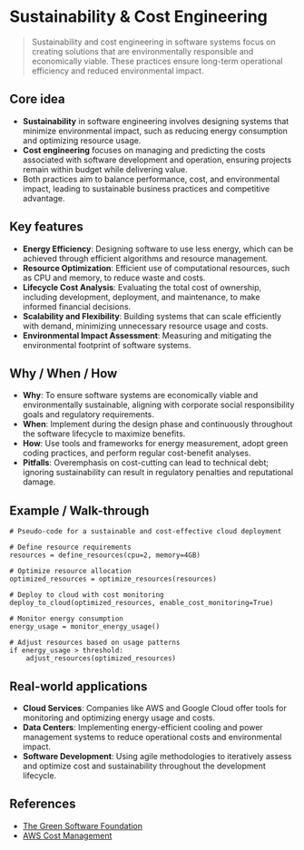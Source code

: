 # Sustainability & Cost Engineering

> Sustainability and cost engineering in software systems focus on creating solutions that are environmentally responsible and economically viable. These practices ensure long-term operational efficiency and reduced environmental impact.

## Core idea
- **Sustainability** in software engineering involves designing systems that minimize environmental impact, such as reducing energy consumption and optimizing resource usage.
- **Cost engineering** focuses on managing and predicting the costs associated with software development and operation, ensuring projects remain within budget while delivering value.
- Both practices aim to balance performance, cost, and environmental impact, leading to sustainable business practices and competitive advantage.

## Key features
- **Energy Efficiency**: Designing software to use less energy, which can be achieved through efficient algorithms and resource management.
- **Resource Optimization**: Efficient use of computational resources, such as CPU and memory, to reduce waste and costs.
- **Lifecycle Cost Analysis**: Evaluating the total cost of ownership, including development, deployment, and maintenance, to make informed financial decisions.
- **Scalability and Flexibility**: Building systems that can scale efficiently with demand, minimizing unnecessary resource usage and costs.
- **Environmental Impact Assessment**: Measuring and mitigating the environmental footprint of software systems.

## Why / When / How
- **Why**: To ensure software systems are economically viable and environmentally sustainable, aligning with corporate social responsibility goals and regulatory requirements.
- **When**: Implement during the design phase and continuously throughout the software lifecycle to maximize benefits.
- **How**: Use tools and frameworks for energy measurement, adopt green coding practices, and perform regular cost-benefit analyses.
- **Pitfalls**: Overemphasis on cost-cutting can lead to technical debt; ignoring sustainability can result in regulatory penalties and reputational damage.

## Example / Walk-through
```pseudo
# Pseudo-code for a sustainable and cost-effective cloud deployment

# Define resource requirements
resources = define_resources(cpu=2, memory=4GB)

# Optimize resource allocation
optimized_resources = optimize_resources(resources)

# Deploy to cloud with cost monitoring
deploy_to_cloud(optimized_resources, enable_cost_monitoring=True)

# Monitor energy consumption
energy_usage = monitor_energy_usage()

# Adjust resources based on usage patterns
if energy_usage > threshold:
    adjust_resources(optimized_resources)
```

## Real-world applications
- **Cloud Services**: Companies like AWS and Google Cloud offer tools for monitoring and optimizing energy usage and costs.
- **Data Centers**: Implementing energy-efficient cooling and power management systems to reduce operational costs and environmental impact.
- **Software Development**: Using agile methodologies to iteratively assess and optimize cost and sustainability throughout the development lifecycle.

## References
- [The Green Software Foundation](https://greensoftware.foundation/)
- [AWS Cost Management](https://aws.amazon.com/aws-cost-management/)